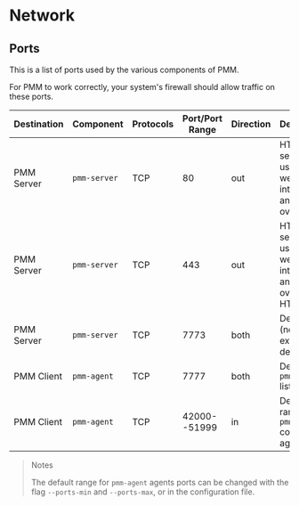 # Network

## Ports

This is a list of ports used by the various components of PMM.

For PMM to work correctly, your system's firewall should allow traffic on these ports.

| Destination   | Component     | Protocols | Port/Port Range | Direction | Description
|---------------|---------------|-----------|-----------------|-----------|---------------------
| PMM Server    | `pmm-server`  | TCP       |   80            | out       | HTTP server, used for web interface and gRPC over HTTP
| PMM Server    | `pmm-server`  | TCP       |  443            | out       | HTTPS server, used for web interface and gRPC over HTTPS
| PMM Server    | `pmm-server`  | TCP       | 7773            | both      | Debugging (not exposed by default)
| PMM Client    | `pmm-agent`   | TCP       | 7777            | both      | Default `pmm-agent` listen port
| PMM Client    | `pmm-agent`   | TCP       | 42000--51999    | in        | Default range for `pmm-agent` connected agents

> Notes
>
> The default range for `pmm-agent` agents ports can be changed with the flag `--ports-min` and  `--ports-max`, or in the configuration file.
